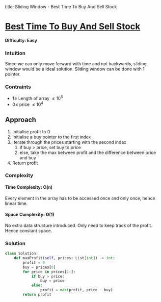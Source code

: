 <frontmatter>
  title: Sliding Window - Best Time To Buy And Sell Stock
</frontmatter>

# [Best Time To Buy And Sell Stock](https://leetcode.com/problems/best-time-to-buy-and-sell-stock/)
#### Difficulty: Easy

### Intuition
Since we can only move forward with time and not backwards, sliding window would be a ideal solution. 
Sliding window can be done with 1 pointer. 

### Contraints
- $1\leqslant$ Length of array $\leqslant 10^5$ 
- $0\leqslant$ price $\leqslant 10^4$ 
 
## Approach
1. Initialise profit to 0
2. Initialise a buy pointer to the first index
3. Iterate through the prices starting with the second index
    1. if buy > price, set buy to price
    2. else, take the max between profit and the difference between price and buy
4. Return profit

### Complexity
#### Time Complexity: O(n)
Every element in the array has to be accessed once and only once, hence linear time.
#### Space Complexity: O(1)
No extra data structure introduced. Only need to keep track of the profit. Hence constant space.
### Solution
<panel header="Don't cheat yourself" type="dark">

```python
class Solution:
    def maxProfit(self, prices: List[int]) -> int:
        profit = 0
        buy = prices[0]
        for price in prices[1:]:
            if buy > price:
                buy = price
            else:
                profit = max(profit, price - buy)
        return profit
```
</panel>
